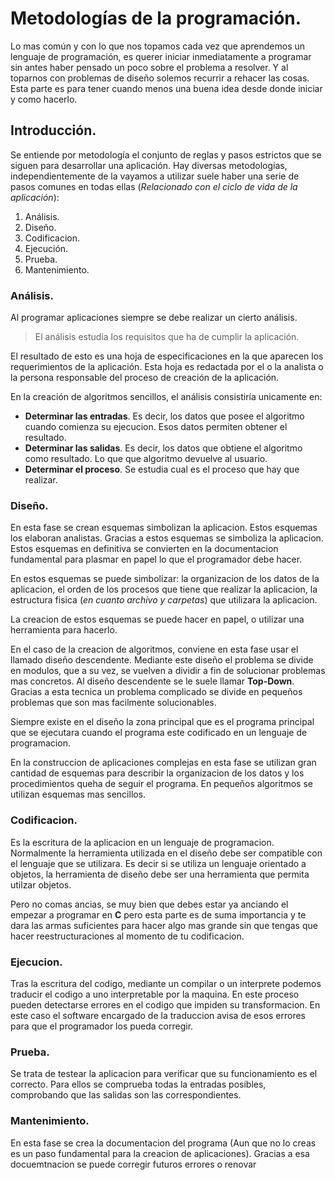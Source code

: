 # Metodologías de la programación.
Lo mas común y con lo que nos topamos cada vez que aprendemos un lenguaje de programación, es querer iniciar inmediatamente a programar sin antes haber pensado un poco sobre el problema a resolver. Y al toparnos con problemas de diseño solemos recurrir a rehacer las cosas. Esta parte es para tener cuando menos una buena idea desde donde iniciar y como hacerlo.
## Introducción.
Se entiende por metodología el conjunto de reglas y pasos estrictos que se siguen para desarrollar una aplicación. Hay diversas metodologías, independientemente de la vayamos a utilizar suele haber una serie de pasos comunes en todas ellas (*Relacionado con el ciclo de vida de la aplicación*):
1. Análisis.
2. Diseño.
3. Codificacion.
4. Ejecución.
5. Prueba.
6. Mantenimiento.

### Análisis.
Al programar aplicaciones siempre se debe realizar un cierto análisis.
> El análisis estudia los requisitos que ha de cumplir la aplicación.

El resultado de esto es una hoja de especificaciones en la que aparecen los requerimientos de la aplicación. Esta hoja es redactada por el o la analista o la persona responsable del proceso de creación de la aplicación.

En la creación de algoritmos sencillos, el análisis consistiría unicamente en:
- **Determinar las entradas**. Es decir, los datos que posee el algoritmo cuando comienza su ejecucion. Esos datos permiten obtener el resultado.
- **Determinar las salidas**. Es decir, los datos que obtiene el algoritmo como resultado. Lo que que algoritmo devuelve al usuario.
- **Determinar el proceso**. Se estudia cual es el proceso que hay que realizar.

### Diseño.
En esta fase se crean esquemas simbolizan la aplicacion. Estos esquemas los elaboran analistas. Gracias a estos esquemas se simboliza la aplicacion. Estos esquemas en definitiva se convierten en la documentacion fundamental para plasmar en papel lo que el programador debe hacer.

En estos esquemas se puede simbolizar: la organizacion de los datos de la aplicacion, el orden de los procesos que tiene que realizar la aplicacion, la estructura fisica (*en cuanto archivo y carpetas*) que utilizara la aplicacion.

La creacion de estos esquemas se puede hacer en papel, o utilizar una herramienta para hacerlo.

En el caso de la creacion de algoritmos, conviene en esta fase usar el llamado diseño descendente. Mediante este diseño el problema se divide en modulos, que a su vez, se vuelven a dividir a fin de solucionar problemas mas concretos. Al diseño descendente se le suele llamar **Top-Down**. Gracias a esta tecnica un problema complicado se divide en pequeños problemas que son mas facilmente solucionables.

Siempre existe en el diseño la zona principal que es el programa  principal que se ejecutara cuando el programa este codificado en un lenguaje de programacion.

En la construccion de aplicaciones complejas en esta fase se utilizan gran cantidad de esquemas para describir la organizacion de los datos y los procedimientos queha de seguir el programa. En pequeños algoritmos se utilizan esquemas mas sencillos.

### Codificacion.
Es la escritura de la aplicacion en un lenguaje de programacion. Normalmente la herramienta utilizada en el diseño debe ser compatible con el lenguaje que se utilizara. Es decir si se utiliza un lenguaje orientado a objetos, la herramienta de diseño debe ser una herramienta que permita utilzar objetos.

Pero no comas ancias, se muy bien que debes estar ya anciando el empezar a programar en **C** pero esta parte es de suma importancia y te dara las armas suficientes para hacer algo mas grande sin que tengas que hacer reestructuraciones al momento de tu codificacion.

### Ejecucion.
Tras la escritura del codigo, mediante un compilar o un interprete podemos traducir el codigo a uno interpretable por la maquina. En este proceso pueden detectarse errores en el codigo que impiden su transformacion. En este caso el software encargado de la traduccion avisa de esos errores para que el programador los pueda corregir.

### Prueba.
Se trata de testear la aplicacion para verificar que su funcionamiento es el correcto. Para ellos se comprueba todas la entradas posibles, comprobando que las salidas son las correspondientes.

### Mantenimiento.
En esta fase se crea la documentacion del programa (Aun que no lo creas es un paso fundamental para la creacion de aplicaciones). Gracias a esa docuemtnacion se puede corregir futuros errores o renovar
